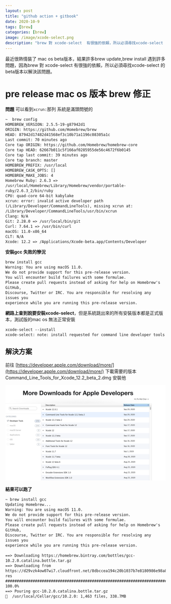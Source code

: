 ```yaml
---
layout: post
title: "github action + gitbook"
date: 2020-10-9
tags: [brew]
categories: [brew]
image: /image/xcode-select.png
description: "brew 對 xcode-select  有很強的依賴，所以必須尋找xcode-select 的beta版本以解決該問題。"
---
```


最近很熱情裝了 mac os beta版本，結果許多brew update,brew install 遇到許多問題，因為brew 對 xcode-select  有很強的依賴，所以必須尋找xcode-select 的beta版本以解決該問題。

# pre release mac os 版本 brew 修正

**問題**
可以看到`xcrun:`那列 系統是滿頭問號的
```
~  brew config
HOMEBREW_VERSION: 2.5.5-19-g87942d1
ORIGIN: https://github.com/Homebrew/brew
HEAD: 87942d17482d41568ef3c10b71a1196c08305a1c
Last commit: 70 minutes ago
Core tap ORIGIN: https://github.com/Homebrew/homebrew-core
Core tap HEAD: 62667b011c5f166af0285955de56c4672f6b0145
Core tap last commit: 39 minutes ago
Core tap branch: master
HOMEBREW_PREFIX: /usr/local
HOMEBREW_CASK_OPTS: []
HOMEBREW_MAKE_JOBS: 4
Homebrew Ruby: 2.6.3 => /usr/local/Homebrew/Library/Homebrew/vendor/portable-ruby/2.6.3_2/bin/ruby
CPU: quad-core 64-bit kabylake
xcrun: error: invalid active developer path (/Library/Developer/CommandLineTools), missing xcrun at: /Library/Developer/CommandLineTools/usr/bin/xcrun
Clang: N/A
Git: 2.28.0 => /usr/local/bin/git
Curl: 7.64.1 => /usr/bin/curl
macOS: 11.0-x86_64
CLT: N/A
Xcode: 12.2 => /Applications/Xcode-beta.app/Contents/Developer
```
**安裝gcc 失敗的慘況**
```
brew install gcc
Warning: You are using macOS 11.0.
We do not provide support for this pre-release version.
You will encounter build failures with some formulae.
Please create pull requests instead of asking for help on Homebrew's GitHub,
Discourse, Twitter or IRC. You are responsible for resolving any issues you
experience while you are running this pre-release version.
```
**網路上查到說要安裝xcode-select**，但是系統跳出來的所有安裝版本都是正式版本，測試版的mac os 無法正常安裝
```
xcode-select --install
xcode-select: note: install requested for command line developer tools
```
## 解決方案
前往 [https://developer.apple.com/download/more/](https://developer.apple.com/download/more/) 下載需要的版本 Command_Line_Tools_for_Xcode_12.2_beta_2.dmg 安裝他

![](/image/xcode-select.png)


**結果可以跑了**
```
~ brew install gcc
Updating Homebrew...
Warning: You are using macOS 11.0.
We do not provide support for this pre-release version.
You will encounter build failures with some formulae.
Please create pull requests instead of asking for help on Homebrew's GitHub,
Discourse, Twitter or IRC. You are responsible for resolving any issues you
experience while you are running this pre-release version.

==> Downloading https://homebrew.bintray.com/bottles/gcc-10.2.0.catalina.bottle.tar.gz
==> Downloading from https://d29vzk4ow07wi7.cloudfront.net/8dbccea194c20b1037b7e8180986e98a8ee3e37eaac12c7d223c89be3deaac6a?res
######################################################################## 100.0%
==> Pouring gcc-10.2.0.catalina.bottle.tar.gz
🍺  /usr/local/Cellar/gcc/10.2.0: 1,463 files, 338.7MB
```